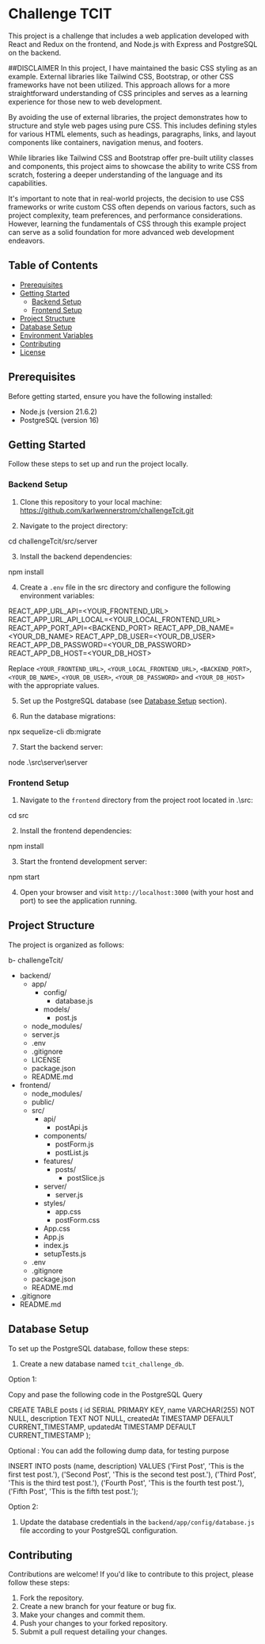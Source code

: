 # Challenge TCIT

This project is a challenge that includes a web application developed with React and Redux on the frontend, and Node.js with Express and PostgreSQL on the backend.

##DISCLAIMER
In this project, I have maintained the basic CSS styling as an example. External libraries like Tailwind CSS, Bootstrap, or other CSS frameworks have not been utilized. This approach allows for a more straightforward understanding of CSS principles and serves as a learning experience for those new to web development.

By avoiding the use of external libraries, the project demonstrates how to structure and style web pages using pure CSS. This includes defining styles for various HTML elements, such as headings, paragraphs, links, and layout components like containers, navigation menus, and footers.

While libraries like Tailwind CSS and Bootstrap offer pre-built utility classes and components, this project aims to showcase the ability to write CSS from scratch, fostering a deeper understanding of the language and its capabilities.

It's important to note that in real-world projects, the decision to use CSS frameworks or write custom CSS often depends on various factors, such as project complexity, team preferences, and performance considerations. However, learning the fundamentals of CSS through this example project can serve as a solid foundation for more advanced web development endeavors.
## Table of Contents

- [Prerequisites](#prerequisites)
- [Getting Started](#getting-started)
  - [Backend Setup](#backend-setup)
  - [Frontend Setup](#frontend-setup)
- [Project Structure](#project-structure)
- [Database Setup](#database-setup)
- [Environment Variables](#environment-variables)
- [Contributing](#contributing)
- [License](#license)

## Prerequisites

Before getting started, ensure you have the following installed:

- Node.js (version 21.6.2)
- PostgreSQL (version 16)

## Getting Started

Follow these steps to set up and run the project locally.

### Backend Setup

1. Clone this repository to your local machine: https://github.com/karlwennerstrom/challengeTcit.git

2. Navigate to the project directory:

cd challengeTcit/src/server

3. Install the backend dependencies:

npm install

4. Create a `.env` file in the  src directory and configure the following environment variables:

REACT_APP_URL_API=<YOUR_FRONTEND_URL>
REACT_APP_URL_API_LOCAL=<YOUR_LOCAL_FRONTEND_URL>
REACT_APP_PORT_API=<BACKEND_PORT>
REACT_APP_DB_NAME=<YOUR_DB_NAME>
REACT_APP_DB_USER=<YOUR_DB_USER>
REACT_APP_DB_PASSWORD=<YOUR_DB_PASSWORD>
REACT_APP_DB_HOST=<YOUR_DB_HOST>

Replace `<YOUR_FRONTEND_URL>`, `<YOUR_LOCAL_FRONTEND_URL>`, `<BACKEND_PORT>`, `<YOUR_DB_NAME>`, `<YOUR_DB_USER>`, `<YOUR_DB_PASSWORD>` and `<YOUR_DB_HOST>` with the appropriate values.

5. Set up the PostgreSQL database (see [Database Setup](#database-setup) section).

6. Run the database migrations:

npx sequelize-cli db:migrate

7. Start the backend server:

node .\src\server\server

### Frontend Setup

1. Navigate to the `frontend` directory from the project root located in  .\src:

cd src

2. Install the frontend dependencies:

npm install

3. Start the frontend development server:

npm start

4. Open your browser and visit `http://localhost:3000` (with your host and port) to see the application running.

## Project Structure

The project is organized as follows:


b- challengeTcit/
  - backend/
    - app/
      - config/
        - database.js
      - models/
        - post.js
    - node_modules/
    - server.js
    - .env
    - .gitignore
    - LICENSE
    - package.json
    - README.md
  - frontend/
    - node_modules/
    - public/
    - src/
      - api/
        - postApi.js
      - components/
        - postForm.js
        - postList.js
      - features/
        - posts/
          - postSlice.js
      - server/
        - server.js
      - styles/
        - app.css
        - postForm.css
      - App.css
      - App.js
      - index.js
      - setupTests.js
    - .env
    - .gitignore
    - package.json
    - README.md
  - .gitignore
  - README.md


## Database Setup

To set up the PostgreSQL database, follow these steps:

1. Create a new database named `tcit_challenge_db`.


Option 1:

Copy and pase the following code in the PostgreSQL  Query 

CREATE TABLE posts (
  id SERIAL PRIMARY KEY,
  name VARCHAR(255) NOT NULL,
  description TEXT NOT NULL,
  createdAt TIMESTAMP DEFAULT CURRENT_TIMESTAMP,
  updatedAt TIMESTAMP DEFAULT CURRENT_TIMESTAMP
);

Optional : You can add the following  dump data, for testing purpose

INSERT INTO posts (name, description) VALUES
  ('First Post', 'This is the first test post.'),
  ('Second Post', 'This is the second test post.'),
  ('Third Post', 'This is the third test post.'),
  ('Fourth Post', 'This is the fourth test post.'),
  ('Fifth Post', 'This is the fifth test post.');


Option 2:

1. Update the database credentials in the `backend/app/config/database.js` file according to your PostgreSQL configuration.

## Contributing

Contributions are welcome! If you'd like to contribute to this project, please follow these steps:

1. Fork the repository.
2. Create a new branch for your feature or bug fix.
3. Make your changes and commit them.
4. Push your changes to your forked repository.
5. Submit a pull request detailing your changes.



